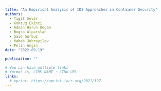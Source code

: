 ```yaml
---
title: 'An Empirical Analysis of IDS Approaches in Container Security'
authors:
  - Yigit Sever
  - Goktug Ekinci
  - Adnan Harun Dogan
  - Bugra Alparslan
  - Said Gurbuz
  - Vahab Jabrayilov
  - Pelin Angin
date: "2022-09-19"

publication: ""

# You can have multiple links
# format is, LINK_NAME : LINK_URL
links:
  # eprint: https://eprint.iacr.org/2021/397
---
```

